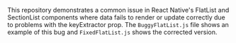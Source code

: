 This repository demonstrates a common issue in React Native's FlatList and SectionList components where data fails to render or update correctly due to problems with the keyExtractor prop. The `BuggyFlatList.js` file shows an example of this bug and `FixedFlatList.js` shows the corrected version.